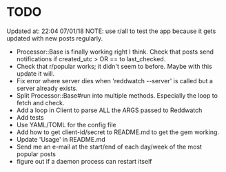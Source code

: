 # TODO

Updated at: 22:04 07/01/18
NOTE: use r/all to test the app because it gets updated with new posts regularly.

* Processor::Base is finally working right I think.
    Check that posts send notifications if created_utc > OR ==  to last_checked.
* Check that r/popular works; it didn't seem to before. Maybe with this update it will.
* Fix error where server dies when 'reddwatch --server' is called but a server already
    exists.
* Split Processor::Base#run into multiple methods. Especially the loop to fetch and
    check.
* Add a loop in Client to parse ALL the ARGS passed to Reddwatch
* Add tests
* Use YAML/TOML for the config file
* Add how to get client-id/secret to README.md to get the gem working.
* Update 'Usage' in README.md
* Send me an e-mail at the start/end of each day/week of the most popular posts
* figure out if a daemon process can restart itself

